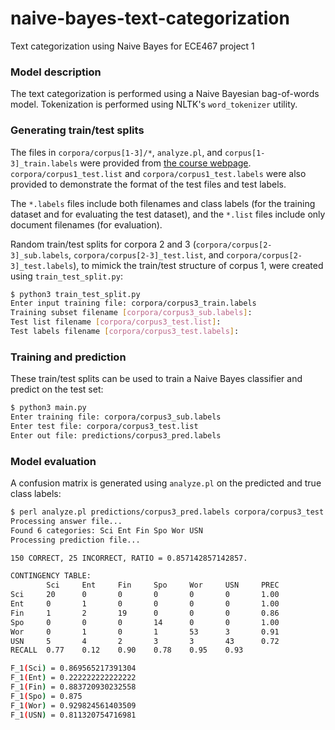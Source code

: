 # naive-bayes-text-categorization
Text categorization using Naive Bayes for ECE467 project 1

### Model description
The text categorization is performed using a Naive Bayesian bag-of-words model. Tokenization is performed using NLTK's `word_tokenizer` utility.

### Generating train/test splits
The files in `corpora/corpus[1-3]/*`, `analyze.pl`, and `corpus[1-3]_train.labels` were provided from [the course webpage][1]. `corpora/corpus1_test.list` and `corpora/corpus1_test.labels` were also provided to demonstrate the format of the test files and test labels.

The `*.labels` files include both filenames and class labels (for the training dataset and for evaluating the test dataset), and the `*.list` files include only document filenames (for evaluation).

Random train/test splits for corpora 2 and 3 (`corpora/corpus[2-3]_sub.labels`, `corpora/corpus[2-3]_test.list`, and `corpora/corpus[2-3]_test.labels`), to mimick the train/test structure of corpus 1, were created using `train_test_split.py`:

```bash
$ python3 train_test_split.py
Enter input training file: corpora/corpus3_train.labels
Training subset filename [corpora/corpus3_sub.labels]: 
Test list filename [corpora/corpus3_test.list]: 
Test labels filename [corpora/corpus3_test.labels]: 
```

### Training and prediction
These train/test splits can be used to train a Naive Bayes classifier and predict on the test set:
```bash
$ python3 main.py
Enter training file: corpora/corpus3_sub.labels
Enter test file: corpora/corpus3_test.list
Enter out file: predictions/corpus3_pred.labels
```

### Model evaluation
A confusion matrix is generated using `analyze.pl` on the predicted and true class labels:
```bash
$ perl analyze.pl predictions/corpus3_pred.labels corpora/corpus3_test.labels
Processing answer file...
Found 6 categories: Sci Ent Fin Spo Wor USN
Processing prediction file...

150 CORRECT, 25 INCORRECT, RATIO = 0.857142857142857.

CONTINGENCY TABLE:
        Sci     Ent     Fin     Spo     Wor     USN     PREC
Sci     20      0       0       0       0       0       1.00
Ent     0       1       0       0       0       0       1.00
Fin     1       2       19      0       0       0       0.86
Spo     0       0       0       14      0       0       1.00
Wor     0       1       0       1       53      3       0.91
USN     5       4       2       3       3       43      0.72
RECALL  0.77    0.12    0.90    0.78    0.95    0.93    

F_1(Sci) = 0.869565217391304
F_1(Ent) = 0.222222222222222
F_1(Fin) = 0.883720930232558
F_1(Spo) = 0.875
F_1(Wor) = 0.929824561403509
F_1(USN) = 0.811320754716981
```

[1]: http://faculty.cooper.edu/sable2/courses/spring2020/ece467/
